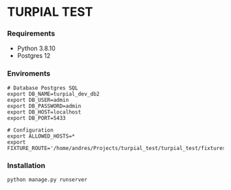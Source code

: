 # TURPIAL TEST #

### Requirements ###

* Python 3.8.10
* Postgres 12


### Enviroments ###

    # Database Postgres SQL 
    export DB_NAME=turpial_dev_db2
    export DB_USER=admin
    export DB_PASSWORD=admin
    export DB_HOST=localhost
    export DB_PORT=5433

    # Configuration
    export ALLOWED_HOSTS=*
    export FIXTURE_ROUTE='/home/andres/Projects/turpial_test/turpial_test/fixtures'

### Installation ###

    python manage.py runserver


